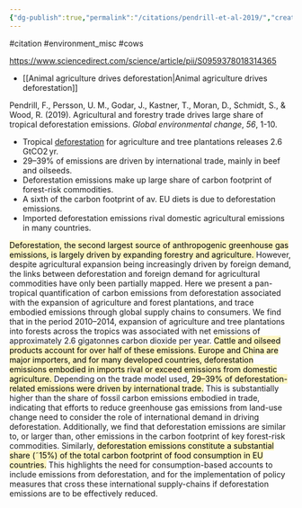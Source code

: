 ```yaml
---
{"dg-publish":true,"permalink":"/citations/pendrill-et-al-2019/","created":"2024-03-10T17:02:47.000+00:00","updated":"2025-09-28T23:48:13.159+01:00"}
---
```


#citation #environment_misc #cows 

https://www.sciencedirect.com/science/article/pii/S0959378018314365

- [[Animal agriculture drives deforestation\|Animal agriculture drives deforestation]] 

Pendrill, F., Persson, U. M., Godar, J., Kastner, T., Moran, D., Schmidt, S., & Wood, R. (2019). Agricultural and forestry trade drives large share of tropical deforestation emissions. _Global environmental change_, _56_, 1-10.

- Tropical [deforestation](https://www.sciencedirect.com/topics/earth-and-planetary-sciences/deforestation "Learn more about deforestation from ScienceDirect's AI-generated Topic Pages") for agriculture and tree plantations releases 2.6 GtCO2 yr.
- 29–39% of emissions are driven by international trade, mainly in beef and oilseeds.
- Deforestation emissions make up large share of carbon footprint of forest-risk commodities.
- A sixth of the carbon footprint of av. EU diets is due to deforestation emissions.
- Imported deforestation emissions rival domestic agricultural emissions in many countries.

<mark style="background: #FFF3A3A6;">Deforestation, the second largest source of anthropogenic greenhouse gas emissions, is largely driven by expanding forestry and agriculture. </mark>However, despite agricultural expansion being increasingly driven by foreign demand, the links between deforestation and foreign demand for agricultural commodities have only been partially mapped. Here we present a pan-tropical quantification of carbon emissions from deforestation associated with the expansion of agriculture and forest plantations, and trace embodied emissions through global supply chains to consumers. We find that in the period 2010–2014, expansion of agriculture and tree plantations into forests across the tropics was associated with net emissions of approximately 2.6 gigatonnes carbon dioxide per year. <mark style="background: #FFF3A3A6;">Cattle and oilseed products account for over half of these emissions. Europe and China are major importers, and for many developed countries, deforestation emissions embodied in imports rival or exceed emissions from domestic agriculture. </mark>Depending on the trade model used, <mark style="background: #FFF3A3A6;">29–39% of deforestation-related emissions were driven by international trade.</mark> This is substantially higher than the share of fossil carbon emissions embodied in trade, indicating that efforts to reduce greenhouse gas emissions from land-use change need to consider the role of international demand in driving deforestation. Additionally, we find that deforestation emissions are similar to, or larger than, other emissions in the carbon footprint of key forest-risk commodities. Similarly, <mark style="background: #FFF3A3A6;">deforestation emissions constitute a substantial share (˜15%) of the total carbon footprint of food consumption in EU countries.</mark> This highlights the need for consumption-based accounts to include emissions from deforestation, and for the implementation of policy measures that cross these international supply-chains if deforestation emissions are to be effectively reduced.

